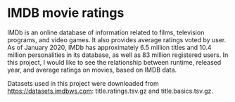 # IMDB movie ratings

IMDb is an online database of information related to films, television programs, and video games. It also provides average ratings voted by user. As of January 2020, IMDb has approximately 6.5 million titles and 10.4 million personalities in its database, as well as 83 million registered users. In this project, I would like to see the relationship between runtime, released year, and average ratings on movies, based on IMDB data.

Datasets used in this project were downloaded from <https://datasets.imdbws.com>: title.ratings.tsv.gz and title.basics.tsv.gz.
